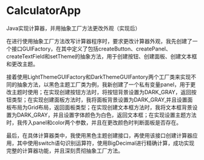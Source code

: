 # CalculatorApp
Java实现计算器，并用抽象工厂方法更改外观（实现后）

在进行使用抽象工厂方法改写计算器程序时，要求更改计算器外观，我先创建了一个接口GUIFactory，在其中定义了包括createButton、createPanel、createTextField和setTheme的抽象方法，用于创建按钮、创建面板、创建文本框和更改主题。

接着使用LightThemeGUIFactory和DarkThemeGUIFantory两个工厂类来实现不同的抽象方法，以黑色主题工厂类为例，我新创建了一个私有变量panel，用于更改主题时使用；在实现创建按钮方法时，将按钮背景设置为DARK_GRAY，返回按钮类型；在实现创建面板方法时，我将面板背景设置为DARK_GRAY,并且设置面板布局为Grid布局，返回面板类型；在实现创建文本框方法时，我将文本框背景设置为DARK_GRAY，并且设置字体颜色为白色，返回文本框；在实现设置主题方法时，我传入panel和color两个参数，并且在更改颜色时判断面板是否存在。

最后，在具体计算器类中，我使用黑色主题创建接口，再使用该接口创建计算器应用，其中使用switch语句识别运算符，使用BigDecimal进行精确计算，成功实现完整的计算器功能，并且深刻贯彻抽象工厂方法。
